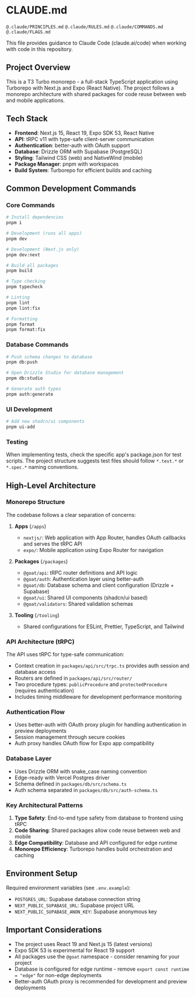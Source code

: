 # CLAUDE.md

`@.claude/PRINCIPLES.md`
`@.claude/RULES.md`
`@.claude/COMMANDS.md`
`@.claude/FLAGS.md`

This file provides guidance to Claude Code (claude.ai/code) when working with code in this repository.

## Project Overview

This is a T3 Turbo monorepo - a full-stack TypeScript application using Turborepo with Next.js and Expo (React Native). The project follows a monorepo architecture with shared packages for code reuse between web and mobile applications.

## Tech Stack

- **Frontend**: Next.js 15, React 19, Expo SDK 53, React Native
- **API**: tRPC v11 with type-safe client-server communication
- **Authentication**: better-auth with OAuth support
- **Database**: Drizzle ORM with Supabase (PostgreSQL)
- **Styling**: Tailwind CSS (web) and NativeWind (mobile)
- **Package Manager**: pnpm with workspaces
- **Build System**: Turborepo for efficient builds and caching

## Common Development Commands

### Core Commands

```bash
# Install dependencies
pnpm i

# Development (runs all apps)
pnpm dev

# Development (Next.js only)
pnpm dev:next

# Build all packages
pnpm build

# Type checking
pnpm typecheck

# Linting
pnpm lint
pnpm lint:fix

# Formatting
pnpm format
pnpm format:fix
```

### Database Commands

```bash
# Push schema changes to database
pnpm db:push

# Open Drizzle Studio for database management
pnpm db:studio

# Generate auth types
pnpm auth:generate
```

### UI Development

```bash
# Add new shadcn/ui components
pnpm ui-add
```

### Testing

When implementing tests, check the specific app's package.json for test scripts. The project structure suggests test files should follow `*.test.*` or `*.spec.*` naming conventions.

## High-Level Architecture

### Monorepo Structure

The codebase follows a clear separation of concerns:

1. **Apps** (`/apps`)
   - `nextjs/`: Web application with App Router, handles OAuth callbacks and serves the tRPC API
   - `expo/`: Mobile application using Expo Router for navigation

2. **Packages** (`/packages`)
   - `@goat/api`: tRPC router definitions and API logic
   - `@goat/auth`: Authentication layer using better-auth
   - `@goat/db`: Database schema and client configuration (Drizzle + Supabase)
   - `@goat/ui`: Shared UI components (shadcn/ui based)
   - `@goat/validators`: Shared validation schemas

3. **Tooling** (`/tooling`)
   - Shared configurations for ESLint, Prettier, TypeScript, and Tailwind

### API Architecture (tRPC)

The API uses tRPC for type-safe communication:

- Context creation in `packages/api/src/trpc.ts` provides auth session and database access
- Routers are defined in `packages/api/src/router/`
- Two procedure types: `publicProcedure` and `protectedProcedure` (requires authentication)
- Includes timing middleware for development performance monitoring

### Authentication Flow

- Uses better-auth with OAuth proxy plugin for handling authentication in preview deployments
- Session management through secure cookies
- Auth proxy handles OAuth flow for Expo app compatibility

### Database Layer

- Uses Drizzle ORM with snake_case naming convention
- Edge-ready with Vercel Postgres driver
- Schema defined in `packages/db/src/schema.ts`
- Auth schema separated in `packages/db/src/auth-schema.ts`

### Key Architectural Patterns

1. **Type Safety**: End-to-end type safety from database to frontend using tRPC
2. **Code Sharing**: Shared packages allow code reuse between web and mobile
3. **Edge Compatibility**: Database and API configured for edge runtime
4. **Monorepo Efficiency**: Turborepo handles build orchestration and caching

## Environment Setup

Required environment variables (see `.env.example`):

- `POSTGRES_URL`: Supabase database connection string
- `NEXT_PUBLIC_SUPABASE_URL`: Supabase project URL
- `NEXT_PUBLIC_SUPABASE_ANON_KEY`: Supabase anonymous key

## Important Considerations

- The project uses React 19 and Next.js 15 (latest versions)
- Expo SDK 53 is experimental for React 19 support
- All packages use the `@goat` namespace - consider renaming for your project
- Database is configured for edge runtime - remove `export const runtime = "edge"` for non-edge deployments
- Better-auth OAuth proxy is recommended for development and preview deployments
